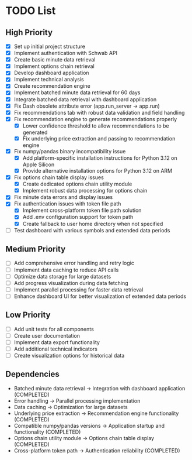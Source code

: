 # TODO List

## High Priority

- [x] Set up initial project structure
- [x] Implement authentication with Schwab API
- [x] Create basic minute data retrieval
- [x] Implement options chain retrieval
- [x] Develop dashboard application
- [x] Implement technical analysis
- [x] Create recommendation engine
- [x] Implement batched minute data retrieval for 60 days
- [x] Integrate batched data retrieval with dashboard application
- [x] Fix Dash obsolete attribute error (app.run_server → app.run)
- [x] Fix recommendations tab with robust data validation and field handling
- [x] Fix recommendation engine to generate recommendations properly
  - [x] Lower confidence threshold to allow recommendations to be generated
  - [x] Fix underlying price extraction and passing to recommendation engine
- [x] Fix numpy/pandas binary incompatibility issue
  - [x] Add platform-specific installation instructions for Python 3.12 on Apple Silicon
  - [x] Provide alternative installation options for Python 3.12 on ARM
- [x] Fix options chain table display issues
  - [x] Create dedicated options chain utility module
  - [x] Implement robust data processing for options chain
- [x] Fix minute data errors and display issues
- [x] Fix authentication issues with token file path
  - [x] Implement cross-platform token file path solution
  - [x] Add .env configuration support for token path
  - [x] Create fallback to user home directory when not specified
- [ ] Test dashboard with various symbols and extended data periods

## Medium Priority

- [ ] Add comprehensive error handling and retry logic
- [ ] Implement data caching to reduce API calls
- [ ] Optimize data storage for large datasets
- [ ] Add progress visualization during data fetching
- [ ] Implement parallel processing for faster data retrieval
- [ ] Enhance dashboard UI for better visualization of extended data periods

## Low Priority

- [ ] Add unit tests for all components
- [ ] Create user documentation
- [ ] Implement data export functionality
- [ ] Add additional technical indicators
- [ ] Create visualization options for historical data

## Dependencies

- Batched minute data retrieval → Integration with dashboard application (COMPLETED)
- Error handling → Parallel processing implementation
- Data caching → Optimization for large datasets
- Underlying price extraction → Recommendation engine functionality (COMPLETED)
- Compatible numpy/pandas versions → Application startup and functionality (COMPLETED)
- Options chain utility module → Options chain table display (COMPLETED)
- Cross-platform token path → Authentication reliability (COMPLETED)
